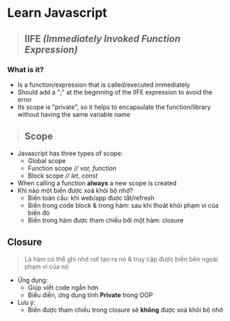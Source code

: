 # Learn Javascript

>## IIFE *(Immediately Invoked Function Expression)*
### What is it?
- Is a function/expression that is called/executed immediately
- Should add a ";" at the beginning of the IIFE expression to avoid the error
- Its scope is "private", so it helps to encapsulate the function/library without having the same variable name


>## Scope

- Javascript has three types of scope:
   - Global scope
   - Function scope *// var, function*
   - Block scope *// let, const*
- When calling a function **always** a new scope is created
- Khi nào một biến được xoá khỏi bộ nhớ?
  - Biến toàn cầu: khi web/app được tắt/refresh
  - Biến trong code block & trong hàm: sau khi thoát khỏi phạm vi của biến đó
  - Biến trong hàm được tham chiếu bởi một hàm: closure


## Closure
>Là hàm có thể ghi nhớ nơi tạo ra nó & truy cập được biến bên ngoài phạm vi của nó

- Ứng dụng:
  - Giúp viết code ngắn hơn
  - Biểu diễn, ứng dụng tính **Private** trong OOP
- Lưu ý:
  - Biến được tham chiếu trong closure sẽ **không** được xoá khỏi bộ nhớ